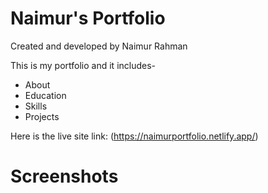 # Naimur's Portfolio 
Created and developed by Naimur Rahman

This is my portfolio and it includes-

+ About
+ Education
+ Skills
+ Projects


Here is the live site link: (https://naimurportfolio.netlify.app/)

# Screenshots
